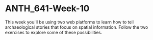# ANTH_641-Week-10

This week you'll be using two web platforms to learn how to tell archaeological stories that focus on spatial information. Follow the two exercises to explore some of these possibilities.
